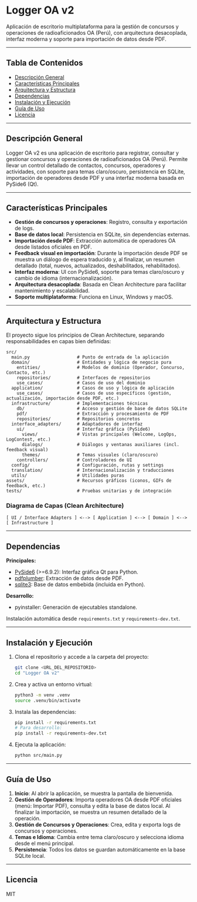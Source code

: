 # Logger OA v2

Aplicación de escritorio multiplataforma para la gestión de concursos y operaciones de radioaficionados OA (Perú), con arquitectura desacoplada, interfaz moderna y soporte para importación de datos desde PDF.

---

## Tabla de Contenidos
- [Descripción General](#descripción-general)
- [Características Principales](#características-principales)
- [Arquitectura y Estructura](#arquitectura-y-estructura)
- [Dependencias](#dependencias)
- [Instalación y Ejecución](#instalación-y-ejecución)
- [Guía de Uso](#guía-de-uso)
- [Licencia](#licencia)

---

## Descripción General
Logger OA v2 es una aplicación de escritorio para registrar, consultar y gestionar concursos y operaciones de radioaficionados OA (Perú). Permite llevar un control detallado de contactos, concursos, operadores y actividades, con soporte para temas claro/oscuro, persistencia en SQLite, importación de operadores desde PDF y una interfaz moderna basada en PySide6 (Qt).

---

## Características Principales
- **Gestión de concursos y operaciones**: Registro, consulta y exportación de logs.
- **Base de datos local**: Persistencia en SQLite, sin dependencias externas.
- **Importación desde PDF**: Extracción automática de operadores OA desde listados oficiales en PDF.
- **Feedback visual en importación**: Durante la importación desde PDF se muestra un diálogo de espera traducido y, al finalizar, un resumen detallado (total, nuevos, actualizados, deshabilitados, rehabilitados).
- **Interfaz moderna**: UI con PySide6, soporte para temas claro/oscuro y cambio de idioma (internacionalización).
- **Arquitectura desacoplada**: Basada en Clean Architecture para facilitar mantenimiento y escalabilidad.
- **Soporte multiplataforma**: Funciona en Linux, Windows y macOS.

---

## Arquitectura y Estructura
El proyecto sigue los principios de Clean Architecture, separando responsabilidades en capas bien definidas:

```
src/
  main.py                  # Punto de entrada de la aplicación
  domain/                  # Entidades y lógica de negocio pura
    entities/              # Modelos de dominio (Operador, Concurso, Contacto, etc.)
    repositories/          # Interfaces de repositorios
    use_cases/             # Casos de uso del dominio
  application/             # Casos de uso y lógica de aplicación
    use_cases/             # Casos de uso específicos (gestión, actualización, importación desde PDF, etc.)
  infrastructure/          # Implementaciones técnicas
    db/                    # Acceso y gestión de base de datos SQLite
    pdf/                   # Extracción y procesamiento de PDF
    repositories/          # Repositorios concretos
  interface_adapters/      # Adaptadores de interfaz
    ui/                    # Interfaz gráfica (PySide6)
      views/               # Vistas principales (Welcome, LogOps, LogContest, etc.)
      dialogs/             # Diálogos y ventanas auxiliares (incl. feedback visual)
      themes/              # Temas visuales (claro/oscuro)
    controllers/           # Controladores de UI
  config/                  # Configuración, rutas y settings
  translation/             # Internacionalización y traducciones
  utils/                   # Utilidades puras
assets/                    # Recursos gráficos (iconos, GIFs de feedback, etc.)
tests/                     # Pruebas unitarias y de integración
```

### Diagrama de Capas (Clean Architecture)

```
[ UI / Interface Adapters ] <--> [ Application ] <--> [ Domain ] <--> [ Infrastructure ]
```

---

## Dependencias

**Principales:**
- [PySide6](https://doc.qt.io/qtforpython/) (>=6.9.2): Interfaz gráfica Qt para Python.
- [pdfplumber](https://github.com/jsvine/pdfplumber): Extracción de datos desde PDF.
- [sqlite3](https://docs.python.org/3/library/sqlite3.html): Base de datos embebida (incluida en Python).

**Desarrollo:**
- pyinstaller: Generación de ejecutables standalone.

Instalación automática desde `requirements.txt` y `requirements-dev.txt`.

---

## Instalación y Ejecución

1. Clona el repositorio y accede a la carpeta del proyecto:
   ```bash
   git clone <URL_DEL_REPOSITORIO>
   cd "Logger OA v2"
   ```
2. Crea y activa un entorno virtual:
   ```bash
   python3 -m venv .venv
   source .venv/bin/activate
   ```
3. Instala las dependencias:
   ```bash
   pip install -r requirements.txt
   # Para desarrollo:
   pip install -r requirements-dev.txt
   ```
4. Ejecuta la aplicación:
   ```bash
   python src/main.py
   ```

---

## Guía de Uso

1. **Inicio**: Al abrir la aplicación, se muestra la pantalla de bienvenida.
2. **Gestión de Operadores**: Importa operadores OA desde PDF oficiales (menú: Importar PDF), consulta y edita la base de datos local. Al finalizar la importación, se muestra un resumen detallado de la operación.
3. **Gestión de Concursos y Operaciones**: Crea, edita y exporta logs de concursos y operaciones.
4. **Temas e Idioma**: Cambia entre tema claro/oscuro y selecciona idioma desde el menú principal.
5. **Persistencia**: Todos los datos se guardan automáticamente en la base SQLite local.

---

## Licencia

MIT
